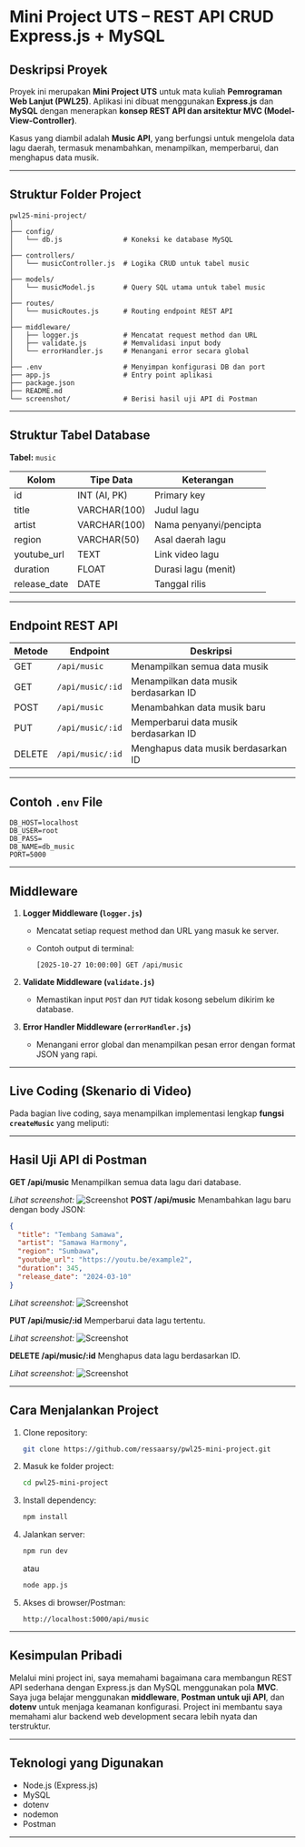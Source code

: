 # Mini Project UTS – REST API CRUD Express.js + MySQL

## Deskripsi Proyek

Proyek ini merupakan **Mini Project UTS** untuk mata kuliah **Pemrograman Web Lanjut (PWL25)**.
Aplikasi ini dibuat menggunakan **Express.js** dan **MySQL** dengan menerapkan **konsep REST API dan arsitektur MVC (Model-View-Controller)**.

Kasus yang diambil adalah **Music API**, yang berfungsi untuk mengelola data lagu daerah, termasuk menambahkan, menampilkan, memperbarui, dan menghapus data musik.

---

## Struktur Folder Project

```
pwl25-mini-project/
│
├── config/
│   └── db.js               # Koneksi ke database MySQL
│
├── controllers/
│   └── musicController.js  # Logika CRUD untuk tabel music
│
├── models/
│   └── musicModel.js       # Query SQL utama untuk tabel music
│
├── routes/
│   └── musicRoutes.js      # Routing endpoint REST API
│
├── middleware/
│   ├── logger.js           # Mencatat request method dan URL
│   ├── validate.js         # Memvalidasi input body
│   └── errorHandler.js     # Menangani error secara global
│
├── .env                    # Menyimpan konfigurasi DB dan port
├── app.js                  # Entry point aplikasi
├── package.json
├── README.md
└── screenshot/             # Berisi hasil uji API di Postman
```

---

##  Struktur Tabel Database

**Tabel:** `music`

| Kolom        | Tipe Data    | Keterangan             |
| ------------ | ------------ | ---------------------- |
| id           | INT (AI, PK) | Primary key            |
| title        | VARCHAR(100) | Judul lagu             |
| artist       | VARCHAR(100) | Nama penyanyi/pencipta |
| region       | VARCHAR(50)  | Asal daerah lagu       |
| youtube_url  | TEXT         | Link video lagu        |
| duration     | FLOAT        | Durasi lagu (menit)    |
| release_date | DATE         | Tanggal rilis          |

---

##  Endpoint REST API

| Metode | Endpoint         | Deskripsi                             |
| ------ | ---------------- | ------------------------------------- |
| GET    | `/api/music`     | Menampilkan semua data musik          |
| GET    | `/api/music/:id` | Menampilkan data musik berdasarkan ID |
| POST   | `/api/music`     | Menambahkan data musik baru           |
| PUT    | `/api/music/:id` | Memperbarui data musik berdasarkan ID |
| DELETE | `/api/music/:id` | Menghapus data musik berdasarkan ID   |

---

##  Contoh `.env` File

```
DB_HOST=localhost
DB_USER=root
DB_PASS=
DB_NAME=db_music
PORT=5000
```

---

##  Middleware

1. **Logger Middleware (`logger.js`)**

   * Mencatat setiap request method dan URL yang masuk ke server.
   * Contoh output di terminal:

     ```
     [2025-10-27 10:00:00] GET /api/music
     ```

2. **Validate Middleware (`validate.js`)**

   * Memastikan input `POST` dan `PUT` tidak kosong sebelum dikirim ke database.

3. **Error Handler Middleware (`errorHandler.js`)**

   * Menangani error global dan menampilkan pesan error dengan format JSON yang rapi.

---

##  Live Coding (Skenario di Video)

Pada bagian live coding, saya menampilkan implementasi lengkap **fungsi `createMusic`** yang meliputi:

---

## Hasil Uji API di Postman

**GET /api/music**
Menampilkan semua data lagu dari database.

*Lihat screenshot:*
![Screenshot](screenshot/get_all_music.png)
**POST /api/music**
Menambahkan lagu baru dengan body JSON:

```json
{
  "title": "Tembang Samawa",
  "artist": "Samawa Harmony",
  "region": "Sumbawa",
  "youtube_url": "https://youtu.be/example2",
  "duration": 345,
  "release_date": "2024-03-10"
}
```

*Lihat screenshot:*
![Screenshot](screenshot/post_music.png)

**PUT /api/music/:id**
Memperbarui data lagu tertentu.

*Lihat screenshot:*
![Screenshot](screenshot/put_music.png)

**DELETE /api/music/:id**
Menghapus data lagu berdasarkan ID.

*Lihat screenshot:*
![Screenshot](screenshot/delete_music.png)

---

## Cara Menjalankan Project

1. Clone repository:

   ```bash
   git clone https://github.com/ressaarsy/pwl25-mini-project.git
   ```

2. Masuk ke folder project:

   ```bash
   cd pwl25-mini-project
   ```

3. Install dependency:

   ```bash
   npm install
   ```

4. Jalankan server:

   ```bash
   npm run dev
   ```

   atau

   ```bash
   node app.js
   ```

5. Akses di browser/Postman:

   ```
   http://localhost:5000/api/music
   ```

---

## Kesimpulan Pribadi

Melalui mini project ini, saya memahami bagaimana cara membangun REST API sederhana dengan Express.js dan MySQL menggunakan pola **MVC**.
Saya juga belajar menggunakan **middleware**, **Postman untuk uji API**, dan **dotenv** untuk menjaga keamanan konfigurasi.
Project ini membantu saya memahami alur backend web development secara lebih nyata dan terstruktur.

---

## Teknologi yang Digunakan

* Node.js (Express.js)
* MySQL
* dotenv
* nodemon
* Postman

---
